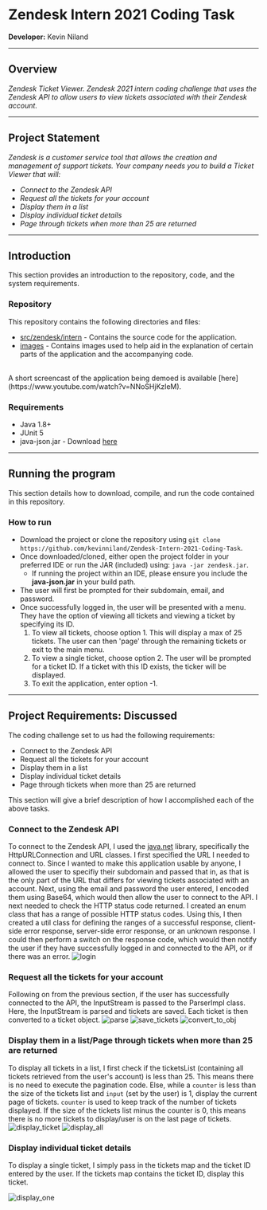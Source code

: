 # Zendesk Intern 2021 Coding Task 
__Developer:__ Kevin Niland

---

## Overview
_Zendesk Ticket Viewer. Zendesk 2021 intern coding challenge that uses the Zendesk API to allow users to view tickets associated with their Zendesk account._

---

## Project Statement
_Zendesk is a customer service tool that allows the creation and management of support tickets. Your company needs you to build a Ticket Viewer that will:_
*	_Connect to the Zendesk API_
* _Request all the tickets for your account_
*	_Display them in a list_
*	_Display individual ticket details_
* _Page through tickets when more than 25 are returned_

---

## Introduction
This section provides an introduction to the repository, code, and the system requirements.
 
### Repository
This repository contains the following directories and files:
* [src/zendesk/intern](https://github.com/kevinniland/Zendesk-Intern-2021-Coding-Task/tree/main/src/zendesk/intern) - Contains the source code for the application.
* [images](https://github.com/kevinniland/Zendesk-Intern-2021-Coding-Task/tree/main/images) - Contains images used to help aid in the explanation of certain parts of the application and the accompanying code.
<br>
A short screencast of the application being demoed is available [here](https://www.youtube.com/watch?v=NNoSHjKzleM).
<br>

### Requirements
* Java 1.8+
* JUnit 5
* java-json.jar - Download [here](http://www.java2s.com/Code/Jar/j/Downloadjavajsonjar.htm)

---

## Running the program
This section details how to download, compile, and run the code contained in this repository.

### How to run
* Download the project or clone the repository using `git clone https://github.com/kevinniland/Zendesk-Intern-2021-Coding-Task`.
* Once downloaded/cloned, either open the project folder in your preferred IDE or run the JAR (included) using: `java -jar zendesk.jar`.
   * If running the project within an IDE, please ensure you include the __java-json.jar__ in your build path.
* The user will first be prompted for their subdomain, email, and password.
* Once successfully logged in, the user will be presented with a menu. They have the option of viewing all tickets and viewing a ticket by specifying its ID.
   1. To view all tickets, choose option 1. This will display a max of 25 tickets. The user can then 'page' through the remaining tickets or exit to the main menu.
   2. To view a single ticket, choose option 2. The user will be prompted for a ticket ID. If a ticket with this ID exists, the ticker will be displayed.
   3. To exit the application, enter option -1.

---

## Project Requirements: Discussed
The coding challenge set to us had the following requirements:
* Connect to the Zendesk API
* Request all the tickets for your account
* Display them in a list
* Display individual ticket details
* Page through tickets when more than 25 are returned

This section will give a brief description of how I accomplished each of the above tasks.

### Connect to the Zendesk API
To connect to the Zendesk API, I used the [java.net](https://docs.oracle.com/javase/7/docs/api/java/net/package-summary.html) library, specifically the HttpURLConnection and URL classes. I first specified the URL I needed to connect to. Since I wanted to make this application usable by anyone, I allowed the user to specifiy their subdomain and passed that in, as that is the only part of the URL that differs for viewing tickets associated with an account. Next, using the email and password the user entered, I encoded them using Base64, which would then allow the user to connect to the API. I next needed to check the HTTP status code returned. I created an enum class that has a range of possible HTTP status codes. Using this, I then created a util class for defining the ranges of a successful response, client-side error response, server-side error response, or an unknown response. I could then perform a switch on the response code, which would then notify the user if they have successfully logged in and connected to the API, or if there was an error. 
![login](https://github.com/kevinniland/Zendesk-Intern-2021-Coding-Task/blob/main/images/login_code.PNG)

### Request all the tickets for your account
Following on from the previous section, if the user has successfully connected to the API, the InputStream is passed to the ParserImpl class. Here, the InputStream is parsed and tickets are saved. Each ticket is then converted to a ticket object.
![parse](https://github.com/kevinniland/Zendesk-Intern-2021-Coding-Task/blob/main/images/parse_code.PNG)
![save_tickets](https://github.com/kevinniland/Zendesk-Intern-2021-Coding-Task/blob/main/images/saveTickets_code.PNG)
![convert_to_obj](https://github.com/kevinniland/Zendesk-Intern-2021-Coding-Task/blob/main/images/convertObj_code.PNG)

### Display them in a list/Page through tickets when more than 25 are returned
To display all tickets in a list, I first check if the ticketsList (containing all tickets retrieved from the user's account) is less than 25. This means there is no need to execute the pagination code. Else, while a `counter` is less than the size of the tickets list and `input` (set by the user) is 1, display the current page of tickets. `counter` is used to keep track of the number of tickets displayed. If the size of the tickets list minus the counter is 0, this means there is no more tickets to display/user is on the last page of tickets.
![display_ticket](https://github.com/kevinniland/Zendesk-Intern-2021-Coding-Task/blob/main/images/display.PNG)
![display_all](https://github.com/kevinniland/Zendesk-Intern-2021-Coding-Task/blob/main/images/displayAll_code.PNG)

### Display individual ticket details
To display a single ticket, I simply pass in the tickets map and the ticket ID entered by the user. If the tickets map contains the ticket ID, display this ticket.

![display_one](https://github.com/kevinniland/Zendesk-Intern-2021-Coding-Task/blob/main/images/displaySingle_code.PNG)
